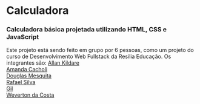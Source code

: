 # Calculadora
### Calculadora básica projetada utilizando HTML, CSS e JavaScript

Este projeto está sendo feito em grupo por 6 pessoas, como um projeto do curso de Desenvolvimento Web Fullstack da Resilia Educação.
Os integrantes são: 
<a href="https://github.com/allankildare">Allan Kildare</a>
<br>
<a href="https://github.com/AmandaCacholi">Amanda Cacholi</a>
<br>
<a href="https://github.com/99Douglas">Douglas Mesquita</a>
<br>
<a href="https://github.com/rfsilva397">Rafael Silva</a>
<br>
<a href="https://github.com/Eitagil">Gil</a>
<br>
<a href="https://github.com/wevertonbezzera013">Weverton da Costa</a>